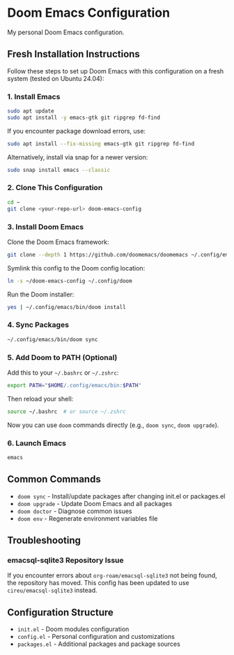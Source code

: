 # Doom Emacs Configuration

My personal Doom Emacs configuration.

## Fresh Installation Instructions

Follow these steps to set up Doom Emacs with this configuration on a fresh system (tested on Ubuntu 24.04):

### 1. Install Emacs

```bash
sudo apt update
sudo apt install -y emacs-gtk git ripgrep fd-find
```

If you encounter package download errors, use:
```bash
sudo apt install --fix-missing emacs-gtk git ripgrep fd-find
```

Alternatively, install via snap for a newer version:
```bash
sudo snap install emacs --classic
```

### 2. Clone This Configuration

```bash
cd ~
git clone <your-repo-url> doom-emacs-config
```

### 3. Install Doom Emacs

Clone the Doom Emacs framework:
```bash
git clone --depth 1 https://github.com/doomemacs/doomemacs ~/.config/emacs
```

Symlink this config to the Doom config location:
```bash
ln -s ~/doom-emacs-config ~/.config/doom
```

Run the Doom installer:
```bash
yes | ~/.config/emacs/bin/doom install
```

### 4. Sync Packages

```bash
~/.config/emacs/bin/doom sync
```

### 5. Add Doom to PATH (Optional)

Add this to your `~/.bashrc` or `~/.zshrc`:
```bash
export PATH="$HOME/.config/emacs/bin:$PATH"
```

Then reload your shell:
```bash
source ~/.bashrc  # or source ~/.zshrc
```

Now you can use `doom` commands directly (e.g., `doom sync`, `doom upgrade`).

### 6. Launch Emacs

```bash
emacs
```

## Common Commands

- `doom sync` - Install/update packages after changing init.el or packages.el
- `doom upgrade` - Update Doom Emacs and all packages
- `doom doctor` - Diagnose common issues
- `doom env` - Regenerate environment variables file

## Troubleshooting

### emacsql-sqlite3 Repository Issue

If you encounter errors about `org-roam/emacsql-sqlite3` not being found, the repository has moved. This config has been updated to use `cireu/emacsql-sqlite3` instead.

## Configuration Structure

- `init.el` - Doom modules configuration
- `config.el` - Personal configuration and customizations
- `packages.el` - Additional packages and package sources
